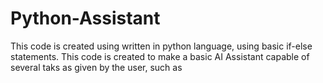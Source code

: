# Python-Assistant
This code is created using written in python language, using basic if-else statements. This code is created to make a basic AI Assistant capable of several taks as given by the user, such as
